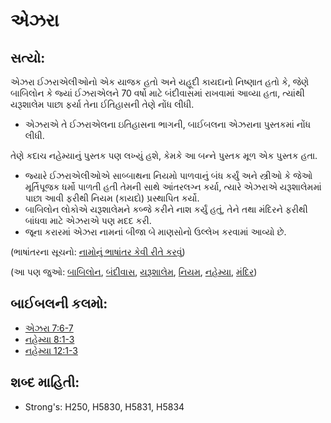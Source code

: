 # એઝરા 

## સત્યો: 

એઝરા ઈઝરાએલીઓનો એક યાજક હતો અને યહૂદી કાયદાનો નિષ્ણાત હતો કે, જેણે બાબિલોન કે જ્યાં ઈઝરાએલને 70 વર્ષો માટે બંદીવાસમાં રાખવામાં આવ્યા હતા, ત્યાંથી યરૂશાલેમ પાછા ફર્યા તેના ઈતિહાસની તેણે નોંધ લીધી.

* એઝરાએ તે ઈઝરાએલના ઇતિહાસના ભાગની, બાઈબલના એઝરાના પુસ્તકમાં નોંધ લીધી.

તેણે કદાચ નહેમ્યાનું પુસ્તક પણ લખ્યું હશે, કેમકે આ બન્ને પુસ્તક મૂળ એક પુસ્તક હતા.

* જ્યારે ઈઝરાએલીઓએ સાબ્બાથના નિયમો પાળવાનું બંધ કર્યું અને સ્ત્રીઓ કે જેઓ મૂર્તિપૂજક ધર્મો પાળતી હતી તેમની સાથે આંતરલગ્ન કર્યા, ત્યારે એઝરાએ યરૂશાલેમમાં પાછા આવી ફરીથી નિયમ (કાયદો) પ્રસ્થાપિત કર્યો.
* બાબિલોન લોકોએ યરૂશાલેમને કબ્જે કરીને નાશ કર્યું હતું, તેને તથા મંદિરને ફરીથી બાંધવા માટે એઝરાએ પણ મદદ કરી.
* જૂના કરારમાં એઝરા નામનાં બીજા બે માણસોનો ઉલ્લેખ કરવામાં આવ્યો છે.

(ભાષાંતરના સૂચનો: [નામોનું ભાષાંતર કેવી રીતે કરવું](rc://gu/ta/man/translate/translate-names))

(આ પણ જુઓ: [બાબિલોન](../names/babylon.md), [બંદીવાસ](../other/exile.md), [યરૂશાલેમ](../names/jerusalem.md), [નિયમ](../kt/lawofmoses.md), [નહેમ્યા](../names/nehemiah.md), [મંદિર](../kt/temple.md))

## બાઈબલની કલમો: 

* [એઝરા 7:6-7](rc://gu/tn/help/ezr/07/06)
* [નહેમ્યા 8:1-3](rc://gu/tn/help/neh/08/01)
* [નહેમ્યા 12:1-3](rc://gu/tn/help/neh/12/01)

## શબ્દ માહિતી: 

* Strong's: H250, H5830, H5831, H5834
